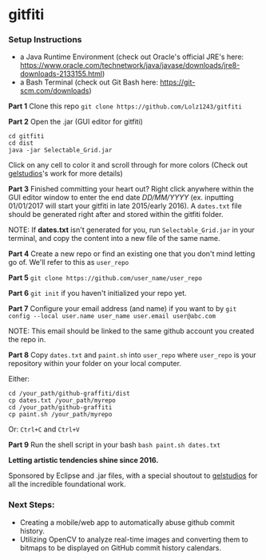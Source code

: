 # gitfiti

### Setup Instructions
- a Java Runtime Environment (check out Oracle's official JRE's here: https://www.oracle.com/technetwork/java/javase/downloads/jre8-downloads-2133155.html)
- a Bash Terminal (check out Git Bash here: https://git-scm.com/downloads)

**Part 1** Clone this repo
`git clone https://github.com/Lolz1243/gitfiti`

**Part 2** Open the .jar (GUI editor for gitfiti)
```
cd gitfiti
cd dist
java -jar Selectable_Grid.jar
```
Click on any cell to color it and scroll through for more colors (Check out [gelstudios](https://github.com/gelstudios/gitfiti)'s work for more details)

**Part 3** Finished committing your heart out? Right click anywhere within the GUI editor window to enter the end date *DD/MM/YYYY* (ex. inputting 01/01/2017 will start your gitfiti in late 2015/early 2016). A `dates.txt` file should be generated right after and stored within the gitfiti folder.

NOTE: If **dates.txt** isn't generated for you, run `Selectable_Grid.jar` in your terminal, and copy the content into a new file of the same name. 

**Part 4**  Create a new repo or find an existing one that you don't mind letting go of. We'll refer to this as `user_repo`

**Part 5** `git clone https://github.com/user_name/user_repo`

**Part 6** `git init` if you haven't initialized your repo yet.

**Part 7** Configure your email address (and name) if you want to by `git config --local user.name user_name user.email user@abc.com`

NOTE: This email should be linked to the same github account you created the repo in.

**Part 8** Copy `dates.txt` and `paint.sh` into `user_repo` where `user_repo` is your repository within your folder on your local computer.

Either:
```
cd /your_path/github-graffiti/dist
cp dates.txt /your_path/myrepo
cd /your_path/github-graffiti
cp paint.sh /your_path/myrepo
```
Or:
`Ctrl+C` and `Ctrl+V`

**Part 9** Run the shell script in your bash
`bash paint.sh dates.txt`

**Letting artistic tendencies shine since 2016.**

Sponsored by Eclipse and .jar files, with a special shoutout to [gelstudios](https://github.com/gelstudios) for all the incredible foundational work.

### Next Steps:
- Creating a mobile/web app to automatically abuse github commit history.
- Utilizing OpenCV to analyze real-time images and converting them to bitmaps to be displayed on GitHub commit history calendars.

